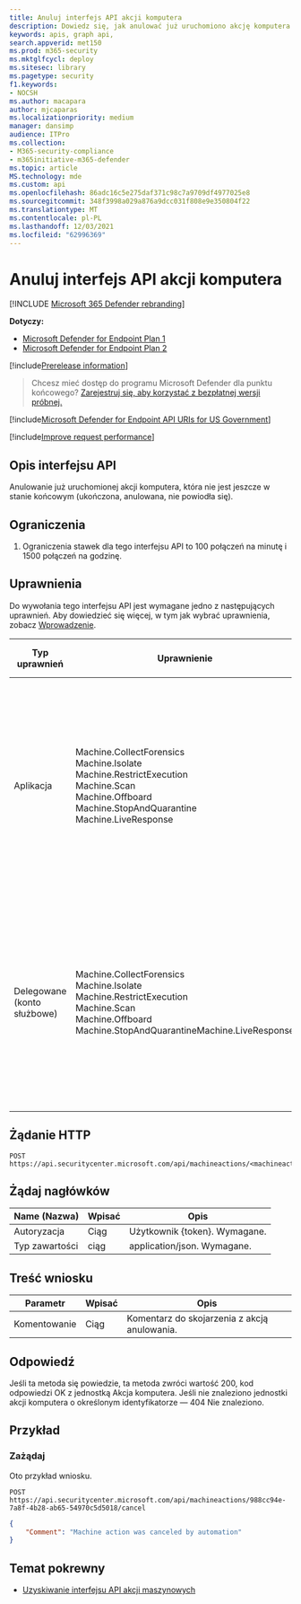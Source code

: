 ```yaml
---
title: Anuluj interfejs API akcji komputera
description: Dowiedz się, jak anulować już uruchomiono akcję komputera
keywords: apis, graph api,
search.appverid: met150
ms.prod: m365-security
ms.mktglfcycl: deploy
ms.sitesec: library
ms.pagetype: security
f1.keywords:
- NOCSH
ms.author: macapara
author: mjcaparas
ms.localizationpriority: medium
manager: dansimp
audience: ITPro
ms.collection:
- M365-security-compliance
- m365initiative-m365-defender
ms.topic: article
MS.technology: mde
ms.custom: api
ms.openlocfilehash: 86adc16c5e275daf371c98c7a9709df4977025e8
ms.sourcegitcommit: 348f3998a029a876a9dcc031f808e9e350804f22
ms.translationtype: MT
ms.contentlocale: pl-PL
ms.lasthandoff: 12/03/2021
ms.locfileid: "62996369"
---
```

# <a name="cancel-machine-action-api"></a>Anuluj interfejs API akcji komputera

[!INCLUDE [Microsoft 365 Defender rebranding](../../includes/microsoft-defender.md)]

**Dotyczy:**
- [Microsoft Defender for Endpoint Plan 1](https://go.microsoft.com/fwlink/p/?linkid=2146631)
- [Microsoft Defender for Endpoint Plan 2](https://go.microsoft.com/fwlink/p/?linkid=2146631)

[!include[Prerelease information](../../includes/prerelease.md)]

> Chcesz mieć dostęp do programu Microsoft Defender dla punktu końcowego? [Zarejestruj się, aby korzystać z bezpłatnej wersji próbnej.](https://signup.microsoft.com/create-account/signup?products=7f379fee-c4f9-4278-b0a1-e4c8c2fcdf7e&ru=https://aka.ms/MDEp2OpenTrial?ocid=docs-wdatp-exposedapis-abovefoldlink)

[!include[Microsoft Defender for Endpoint API URIs for US Government](../../includes/microsoft-defender-api-usgov.md)]

[!include[Improve request performance](../../includes/improve-request-performance.md)]

## <a name="api-description"></a>Opis interfejsu API

Anulowanie już uruchomionej akcji komputera, która nie jest jeszcze w stanie końcowym (ukończona, anulowana, nie powiodła się).

## <a name="limitations"></a>Ograniczenia

1. Ograniczenia stawek dla tego interfejsu API to 100 połączeń na minutę i 1500 połączeń na godzinę.

## <a name="permissions"></a>Uprawnienia

Do wywołania tego interfejsu API jest wymagane jedno z następujących uprawnień. Aby dowiedzieć się więcej, w tym jak wybrać uprawnienia, zobacz [Wprowadzenie](apis-intro.md).

|Typ uprawnień|Uprawnienie|Nazwa wyświetlana uprawnień|
|---|---|---|
|Aplikacja|Machine.CollectForensics <br> Machine.Isolate <br> Machine.RestrictExecution <br> Machine.Scan <br> Machine.Offboard <br> Machine.StopAndQuarantine <br> Machine.LiveResponse|Zbieranie forensics <br>Wyizoluj komputer<br>Ograniczanie wykonywania kodu<br>  Skanowanie komputera<br>  Urządzenie wye startowe<br> Zatrzymaj i poddaj kwarantannie<br> Uruchamianie odpowiedzi na żywo na określonym komputerze|
|Delegowane (konto służbowe)|Machine.CollectForensics<br> Machine.Isolate  <br>Machine.RestrictExecution<br> Machine.Scan<br> Machine.Offboard<br> Machine.StopAndQuarantineMachine.LiveResponse|Zbieranie forensics<br> Wyizoluj komputer<br>  Ograniczanie wykonywania kodu<br> Skanowanie komputera<br>Urządzenie wye startowe<br> Zatrzymaj i poddaj kwarantannie<br> Uruchamianie odpowiedzi na żywo na określonym komputerze|

## <a name="http-request"></a>Żądanie HTTP

```http
POST https://api.securitycenter.microsoft.com/api/machineactions/<machineactionid>/cancel
```

## <a name="request-headers"></a>Żądaj nagłówków

|Name (Nazwa)|Wpisać|Opis|
|---|---|---|
|Autoryzacja|Ciąg|Użytkownik {token}. Wymagane.|
|Typ zawartości|ciąg|application/json. Wymagane.|

## <a name="request-body"></a>Treść wniosku

|Parametr|Wpisać|Opis|
|---|---|---|
|Komentowanie|Ciąg|Komentarz do skojarzenia z akcją anulowania.|

## <a name="response"></a>Odpowiedź

Jeśli ta metoda się powiedzie, ta metoda zwróci wartość 200, kod odpowiedzi OK z jednostką Akcja komputera. Jeśli nie znaleziono jednostki akcji komputera o określonym identyfikatorze — 404 Nie znaleziono.

## <a name="example"></a>Przykład

### <a name="request"></a>Zażądaj

Oto przykład wniosku.

```HTTP
POST
https://api.securitycenter.microsoft.com/api/machineactions/988cc94e-7a8f-4b28-ab65-54970c5d5018/cancel
```

```JSON
{
    "Comment": "Machine action was canceled by automation"
}
```

## <a name="related-topic"></a>Temat pokrewny

- [Uzyskiwanie interfejsu API akcji maszynowych](get-machineaction-object.md)
